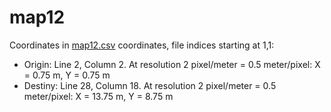 # map12

Coordinates in [map12.csv](map12.csv) coordinates, file indices starting at 1,1:
- Origin: Line 2, Column 2. At resolution 2 pixel/meter = 0.5 meter/pixel: X = 0.75 m, Y = 0.75 m
- Destiny: Line 28, Column 18. At resolution 2 pixel/meter = 0.5 meter/pixel: X = 13.75 m, Y = 8.75 m
